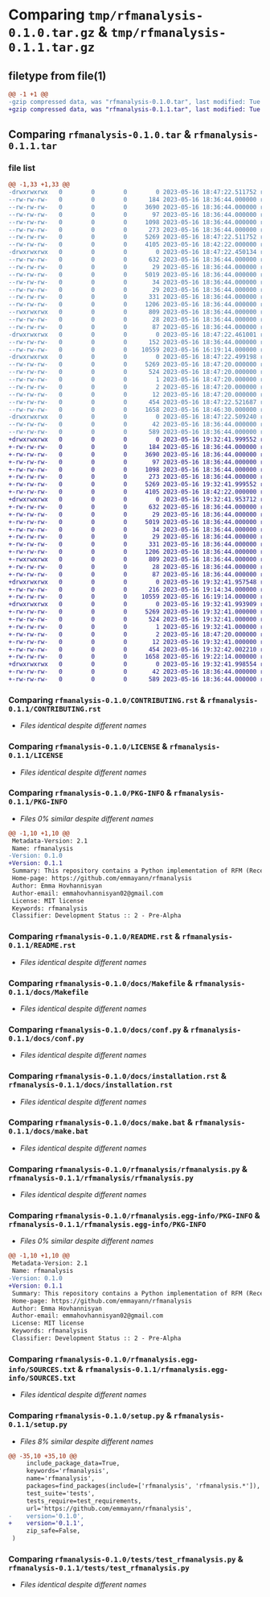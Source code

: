 # Comparing `tmp/rfmanalysis-0.1.0.tar.gz` & `tmp/rfmanalysis-0.1.1.tar.gz`

## filetype from file(1)

```diff
@@ -1 +1 @@
-gzip compressed data, was "rfmanalysis-0.1.0.tar", last modified: Tue May 16 18:47:22 2023, max compression
+gzip compressed data, was "rfmanalysis-0.1.1.tar", last modified: Tue May 16 19:32:42 2023, max compression
```

## Comparing `rfmanalysis-0.1.0.tar` & `rfmanalysis-0.1.1.tar`

### file list

```diff
@@ -1,33 +1,33 @@
-drwxrwxrwx   0        0        0        0 2023-05-16 18:47:22.511752 rfmanalysis-0.1.0/
--rw-rw-rw-   0        0        0      184 2023-05-16 18:36:44.000000 rfmanalysis-0.1.0/AUTHORS.rst
--rw-rw-rw-   0        0        0     3690 2023-05-16 18:36:44.000000 rfmanalysis-0.1.0/CONTRIBUTING.rst
--rw-rw-rw-   0        0        0       97 2023-05-16 18:36:44.000000 rfmanalysis-0.1.0/HISTORY.rst
--rw-rw-rw-   0        0        0     1098 2023-05-16 18:36:44.000000 rfmanalysis-0.1.0/LICENSE
--rw-rw-rw-   0        0        0      273 2023-05-16 18:36:44.000000 rfmanalysis-0.1.0/MANIFEST.in
--rw-rw-rw-   0        0        0     5269 2023-05-16 18:47:22.511752 rfmanalysis-0.1.0/PKG-INFO
--rw-rw-rw-   0        0        0     4105 2023-05-16 18:42:22.000000 rfmanalysis-0.1.0/README.rst
-drwxrwxrwx   0        0        0        0 2023-05-16 18:47:22.450134 rfmanalysis-0.1.0/docs/
--rw-rw-rw-   0        0        0      632 2023-05-16 18:36:44.000000 rfmanalysis-0.1.0/docs/Makefile
--rw-rw-rw-   0        0        0       29 2023-05-16 18:36:44.000000 rfmanalysis-0.1.0/docs/authors.rst
--rw-rw-rw-   0        0        0     5019 2023-05-16 18:36:44.000000 rfmanalysis-0.1.0/docs/conf.py
--rw-rw-rw-   0        0        0       34 2023-05-16 18:36:44.000000 rfmanalysis-0.1.0/docs/contributing.rst
--rw-rw-rw-   0        0        0       29 2023-05-16 18:36:44.000000 rfmanalysis-0.1.0/docs/history.rst
--rw-rw-rw-   0        0        0      331 2023-05-16 18:36:44.000000 rfmanalysis-0.1.0/docs/index.rst
--rw-rw-rw-   0        0        0     1206 2023-05-16 18:36:44.000000 rfmanalysis-0.1.0/docs/installation.rst
--rwxrwxrwx   0        0        0      809 2023-05-16 18:36:44.000000 rfmanalysis-0.1.0/docs/make.bat
--rw-rw-rw-   0        0        0       28 2023-05-16 18:36:44.000000 rfmanalysis-0.1.0/docs/readme.rst
--rw-rw-rw-   0        0        0       87 2023-05-16 18:36:44.000000 rfmanalysis-0.1.0/docs/usage.rst
-drwxrwxrwx   0        0        0        0 2023-05-16 18:47:22.461001 rfmanalysis-0.1.0/rfmanalysis/
--rw-rw-rw-   0        0        0      152 2023-05-16 18:36:44.000000 rfmanalysis-0.1.0/rfmanalysis/__init__.py
--rw-rw-rw-   0        0        0    10559 2023-05-16 16:19:14.000000 rfmanalysis-0.1.0/rfmanalysis/rfmanalysis.py
-drwxrwxrwx   0        0        0        0 2023-05-16 18:47:22.499198 rfmanalysis-0.1.0/rfmanalysis.egg-info/
--rw-rw-rw-   0        0        0     5269 2023-05-16 18:47:20.000000 rfmanalysis-0.1.0/rfmanalysis.egg-info/PKG-INFO
--rw-rw-rw-   0        0        0      524 2023-05-16 18:47:20.000000 rfmanalysis-0.1.0/rfmanalysis.egg-info/SOURCES.txt
--rw-rw-rw-   0        0        0        1 2023-05-16 18:47:20.000000 rfmanalysis-0.1.0/rfmanalysis.egg-info/dependency_links.txt
--rw-rw-rw-   0        0        0        2 2023-05-16 18:47:20.000000 rfmanalysis-0.1.0/rfmanalysis.egg-info/not-zip-safe
--rw-rw-rw-   0        0        0       12 2023-05-16 18:47:20.000000 rfmanalysis-0.1.0/rfmanalysis.egg-info/top_level.txt
--rw-rw-rw-   0        0        0      454 2023-05-16 18:47:22.521687 rfmanalysis-0.1.0/setup.cfg
--rw-rw-rw-   0        0        0     1658 2023-05-16 18:46:30.000000 rfmanalysis-0.1.0/setup.py
-drwxrwxrwx   0        0        0        0 2023-05-16 18:47:22.509240 rfmanalysis-0.1.0/tests/
--rw-rw-rw-   0        0        0       42 2023-05-16 18:36:44.000000 rfmanalysis-0.1.0/tests/__init__.py
--rw-rw-rw-   0        0        0      589 2023-05-16 18:36:44.000000 rfmanalysis-0.1.0/tests/test_rfmanalysis.py
+drwxrwxrwx   0        0        0        0 2023-05-16 19:32:41.999552 rfmanalysis-0.1.1/
+-rw-rw-rw-   0        0        0      184 2023-05-16 18:36:44.000000 rfmanalysis-0.1.1/AUTHORS.rst
+-rw-rw-rw-   0        0        0     3690 2023-05-16 18:36:44.000000 rfmanalysis-0.1.1/CONTRIBUTING.rst
+-rw-rw-rw-   0        0        0       97 2023-05-16 18:36:44.000000 rfmanalysis-0.1.1/HISTORY.rst
+-rw-rw-rw-   0        0        0     1098 2023-05-16 18:36:44.000000 rfmanalysis-0.1.1/LICENSE
+-rw-rw-rw-   0        0        0      273 2023-05-16 18:36:44.000000 rfmanalysis-0.1.1/MANIFEST.in
+-rw-rw-rw-   0        0        0     5269 2023-05-16 19:32:41.999552 rfmanalysis-0.1.1/PKG-INFO
+-rw-rw-rw-   0        0        0     4105 2023-05-16 18:42:22.000000 rfmanalysis-0.1.1/README.rst
+drwxrwxrwx   0        0        0        0 2023-05-16 19:32:41.953712 rfmanalysis-0.1.1/docs/
+-rw-rw-rw-   0        0        0      632 2023-05-16 18:36:44.000000 rfmanalysis-0.1.1/docs/Makefile
+-rw-rw-rw-   0        0        0       29 2023-05-16 18:36:44.000000 rfmanalysis-0.1.1/docs/authors.rst
+-rw-rw-rw-   0        0        0     5019 2023-05-16 18:36:44.000000 rfmanalysis-0.1.1/docs/conf.py
+-rw-rw-rw-   0        0        0       34 2023-05-16 18:36:44.000000 rfmanalysis-0.1.1/docs/contributing.rst
+-rw-rw-rw-   0        0        0       29 2023-05-16 18:36:44.000000 rfmanalysis-0.1.1/docs/history.rst
+-rw-rw-rw-   0        0        0      331 2023-05-16 18:36:44.000000 rfmanalysis-0.1.1/docs/index.rst
+-rw-rw-rw-   0        0        0     1206 2023-05-16 18:36:44.000000 rfmanalysis-0.1.1/docs/installation.rst
+-rwxrwxrwx   0        0        0      809 2023-05-16 18:36:44.000000 rfmanalysis-0.1.1/docs/make.bat
+-rw-rw-rw-   0        0        0       28 2023-05-16 18:36:44.000000 rfmanalysis-0.1.1/docs/readme.rst
+-rw-rw-rw-   0        0        0       87 2023-05-16 18:36:44.000000 rfmanalysis-0.1.1/docs/usage.rst
+drwxrwxrwx   0        0        0        0 2023-05-16 19:32:41.957548 rfmanalysis-0.1.1/rfmanalysis/
+-rw-rw-rw-   0        0        0      216 2023-05-16 19:14:34.000000 rfmanalysis-0.1.1/rfmanalysis/__init__.py
+-rw-rw-rw-   0        0        0    10559 2023-05-16 16:19:14.000000 rfmanalysis-0.1.1/rfmanalysis/rfmanalysis.py
+drwxrwxrwx   0        0        0        0 2023-05-16 19:32:41.993909 rfmanalysis-0.1.1/rfmanalysis.egg-info/
+-rw-rw-rw-   0        0        0     5269 2023-05-16 19:32:41.000000 rfmanalysis-0.1.1/rfmanalysis.egg-info/PKG-INFO
+-rw-rw-rw-   0        0        0      524 2023-05-16 19:32:41.000000 rfmanalysis-0.1.1/rfmanalysis.egg-info/SOURCES.txt
+-rw-rw-rw-   0        0        0        1 2023-05-16 19:32:41.000000 rfmanalysis-0.1.1/rfmanalysis.egg-info/dependency_links.txt
+-rw-rw-rw-   0        0        0        2 2023-05-16 18:47:20.000000 rfmanalysis-0.1.1/rfmanalysis.egg-info/not-zip-safe
+-rw-rw-rw-   0        0        0       12 2023-05-16 19:32:41.000000 rfmanalysis-0.1.1/rfmanalysis.egg-info/top_level.txt
+-rw-rw-rw-   0        0        0      454 2023-05-16 19:32:42.002210 rfmanalysis-0.1.1/setup.cfg
+-rw-rw-rw-   0        0        0     1658 2023-05-16 19:22:14.000000 rfmanalysis-0.1.1/setup.py
+drwxrwxrwx   0        0        0        0 2023-05-16 19:32:41.998554 rfmanalysis-0.1.1/tests/
+-rw-rw-rw-   0        0        0       42 2023-05-16 18:36:44.000000 rfmanalysis-0.1.1/tests/__init__.py
+-rw-rw-rw-   0        0        0      589 2023-05-16 18:36:44.000000 rfmanalysis-0.1.1/tests/test_rfmanalysis.py
```

### Comparing `rfmanalysis-0.1.0/CONTRIBUTING.rst` & `rfmanalysis-0.1.1/CONTRIBUTING.rst`

 * *Files identical despite different names*

### Comparing `rfmanalysis-0.1.0/LICENSE` & `rfmanalysis-0.1.1/LICENSE`

 * *Files identical despite different names*

### Comparing `rfmanalysis-0.1.0/PKG-INFO` & `rfmanalysis-0.1.1/PKG-INFO`

 * *Files 0% similar despite different names*

```diff
@@ -1,10 +1,10 @@
 Metadata-Version: 2.1
 Name: rfmanalysis
-Version: 0.1.0
+Version: 0.1.1
 Summary: This repository contains a Python implementation of RFM (Recency, Frequency, Monetary) analysis, a customer segmentation technique used in marketing and customer relationship management. The RFM analysis helps identify customer segments based on their purchasing behavior, allowing businesses to tailor their marketing strategies and customer retention efforts.
 Home-page: https://github.com/emmayann/rfmanalysis
 Author: Emma Hovhannisyan
 Author-email: emmahovhannisyan02@gmail.com
 License: MIT license
 Keywords: rfmanalysis
 Classifier: Development Status :: 2 - Pre-Alpha
```

### Comparing `rfmanalysis-0.1.0/README.rst` & `rfmanalysis-0.1.1/README.rst`

 * *Files identical despite different names*

### Comparing `rfmanalysis-0.1.0/docs/Makefile` & `rfmanalysis-0.1.1/docs/Makefile`

 * *Files identical despite different names*

### Comparing `rfmanalysis-0.1.0/docs/conf.py` & `rfmanalysis-0.1.1/docs/conf.py`

 * *Files identical despite different names*

### Comparing `rfmanalysis-0.1.0/docs/installation.rst` & `rfmanalysis-0.1.1/docs/installation.rst`

 * *Files identical despite different names*

### Comparing `rfmanalysis-0.1.0/docs/make.bat` & `rfmanalysis-0.1.1/docs/make.bat`

 * *Files identical despite different names*

### Comparing `rfmanalysis-0.1.0/rfmanalysis/rfmanalysis.py` & `rfmanalysis-0.1.1/rfmanalysis/rfmanalysis.py`

 * *Files identical despite different names*

### Comparing `rfmanalysis-0.1.0/rfmanalysis.egg-info/PKG-INFO` & `rfmanalysis-0.1.1/rfmanalysis.egg-info/PKG-INFO`

 * *Files 0% similar despite different names*

```diff
@@ -1,10 +1,10 @@
 Metadata-Version: 2.1
 Name: rfmanalysis
-Version: 0.1.0
+Version: 0.1.1
 Summary: This repository contains a Python implementation of RFM (Recency, Frequency, Monetary) analysis, a customer segmentation technique used in marketing and customer relationship management. The RFM analysis helps identify customer segments based on their purchasing behavior, allowing businesses to tailor their marketing strategies and customer retention efforts.
 Home-page: https://github.com/emmayann/rfmanalysis
 Author: Emma Hovhannisyan
 Author-email: emmahovhannisyan02@gmail.com
 License: MIT license
 Keywords: rfmanalysis
 Classifier: Development Status :: 2 - Pre-Alpha
```

### Comparing `rfmanalysis-0.1.0/rfmanalysis.egg-info/SOURCES.txt` & `rfmanalysis-0.1.1/rfmanalysis.egg-info/SOURCES.txt`

 * *Files identical despite different names*

### Comparing `rfmanalysis-0.1.0/setup.py` & `rfmanalysis-0.1.1/setup.py`

 * *Files 8% similar despite different names*

```diff
@@ -35,10 +35,10 @@
     include_package_data=True,
     keywords='rfmanalysis',
     name='rfmanalysis',
     packages=find_packages(include=['rfmanalysis', 'rfmanalysis.*']),
     test_suite='tests',
     tests_require=test_requirements,
     url='https://github.com/emmayann/rfmanalysis',
-    version='0.1.0',
+    version='0.1.1',
     zip_safe=False,
 )
```

### Comparing `rfmanalysis-0.1.0/tests/test_rfmanalysis.py` & `rfmanalysis-0.1.1/tests/test_rfmanalysis.py`

 * *Files identical despite different names*

